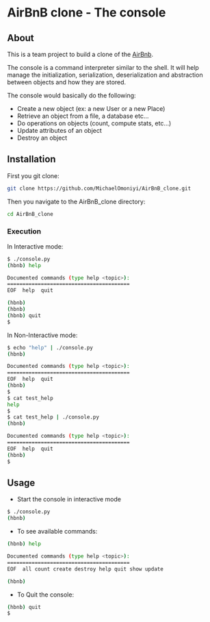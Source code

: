 # AirBnB clone - The console

## About
This is a team project to build a clone of the [AirBnb](https://www.airbnb.com/).

The console is a command interpreter similar to the shell. It will help manage the initialization, serialization, deserialization and abstraction between objects and how they are stored.

The console would basically do the following:

* Create a new object (ex: a new User or a new Place)
* Retrieve an object from a file, a database etc…
* Do operations on objects (count, compute stats, etc…)
* Update attributes of an object
* Destroy an object

## Installation
First you git clone:
```bash
git clone https://github.com/MichaelOmoniyi/AirBnB_clone.git
```

Then you navigate to the AirBnB_clone directory:
```bash
cd AirBnB_clone
```

### Execution

In Interactive mode:
```bash
$ ./console.py
(hbnb) help

Documented commands (type help <topic>):
========================================
EOF  help  quit

(hbnb) 
(hbnb) 
(hbnb) quit
$
```

In Non-Interactive mode:
```bash
$ echo "help" | ./console.py
(hbnb)

Documented commands (type help <topic>):
========================================
EOF  help  quit
(hbnb)
$
$ cat test_help
help
$
$ cat test_help | ./console.py
(hbnb)

Documented commands (type help <topic>):
========================================
EOF  help  quit
(hbnb)
$
```

## Usage
* Start the console in interactive mode
```bash
$ ./console.py
(hbnb)
```

* To see available commands:
```bash
(hbnb) help

Documented commands (type help <topic>):
========================================
EOF  all count create destroy help quit show update

(hbnb)
```

* To Quit the console:
```bash
(hbnb) quit
$
```

